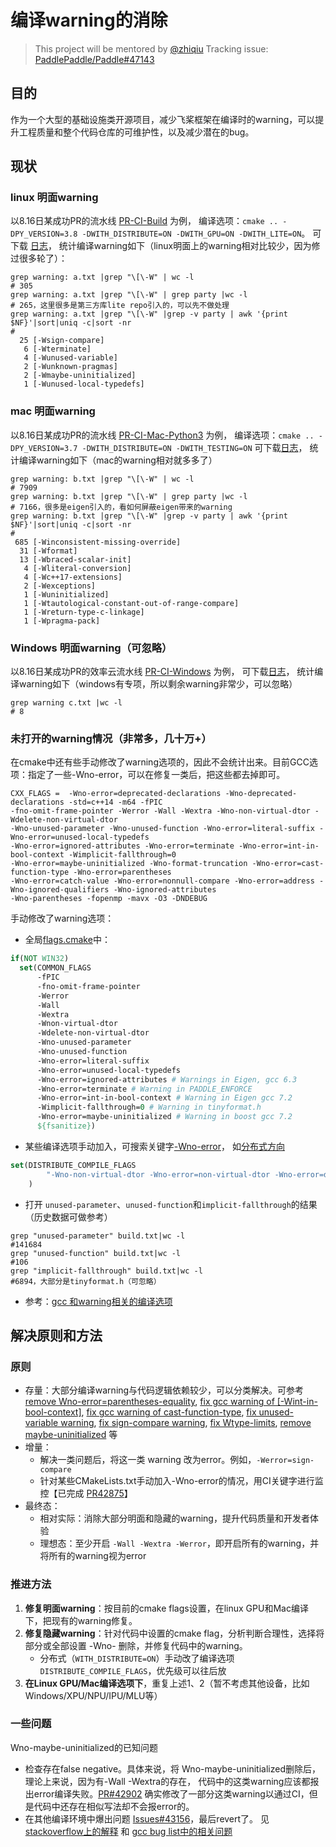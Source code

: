 # 编译warning的消除

> This project will be mentored by [@zhiqiu](https://github.com/zhiqiu)
> Tracking issue: [PaddlePaddle/Paddle#47143](https://github.com/PaddlePaddle/Paddle/issues/47143)
## 目的

作为一个大型的基础设施类开源项目，减少飞桨框架在编译时的warning，可以提升工程质量和整个代码仓库的可维护性，以及减少潜在的bug。

## 现状
### linux 明面warning
以8.16日某成功PR的流水线 [PR-CI-Build](https://xly.bce.baidu.com/paddlepaddle/paddle/newipipe/builds/21068?module=github%2FPaddlePaddle%2FPaddle&pipeline=PR-CI-Build&branch=branches) 为例，
编译选项：`cmake .. -DPY_VERSION=3.8 -DWITH_DISTRIBUTE=ON -DWITH_GPU=ON -DWITH_LITE=ON`。
可下载 [日志](https://xly.bce.baidu.com/paddlepaddle/paddle/newipipe/detail/6367838/job/17573866)，
统计编译warning如下（linux明面上的warning相对比较少，因为修过很多轮了）：
```shell
grep warning: a.txt |grep "\[\-W" | wc -l 
# 305
grep warning: a.txt |grep "\[\-W" | grep party |wc -l
# 265，这里很多是第三方库lite repo引入的，可以先不做处理
grep warning: a.txt |grep "\[\-W" |grep -v party | awk '{print $NF}'|sort|uniq -c|sort -nr
# 
  25 [-Wsign-compare]
   6 [-Wterminate]
   4 [-Wunused-variable]
   2 [-Wunknown-pragmas]
   2 [-Wmaybe-uninitialized]
   1 [-Wunused-local-typedefs]
```
### mac 明面warning
以8.16日某成功PR的流水线 [PR-CI-Mac-Python3](https://xly.bce.baidu.com/paddlepaddle/paddle/newipipe/builds/10496?module=github%2FPaddlePaddle%2FPaddle&pipeline=PR-CI-Mac-Python3&branch=branches) 为例，
编译选项：`cmake .. -DPY_VERSION=3.7 -DWITH_DISTRIBUTE=ON -DWITH_TESTING=ON`
可下载[日志](https://xly.bce.baidu.com/paddlepaddle/paddle/newipipe/detail/6373552/job/17594587)，
统计编译warning如下（mac的warning相对就多多了）
```shell
grep warning: b.txt |grep "\[\-W" | wc -l 
# 7909
grep warning: b.txt |grep "\[\-W" | grep party |wc -l
# 7166，很多是eigen引入的，看如何屏蔽eigen带来的warning
grep warning: b.txt |grep "\[\-W" |grep -v party | awk '{print $NF}'|sort|uniq -c|sort -nr
#
 685 [-Winconsistent-missing-override]
  31 [-Wformat]
  13 [-Wbraced-scalar-init]
   4 [-Wliteral-conversion]
   4 [-Wc++17-extensions]
   2 [-Wexceptions]
   1 [-Wuninitialized]
   1 [-Wtautological-constant-out-of-range-compare]
   1 [-Wreturn-type-c-linkage]
   1 [-Wpragma-pack]
```
### Windows 明面warning（可忽略）
以8.16日某成功PR的效率云流水线 [PR-CI-Windows](https://xly.bce.baidu.com/paddlepaddle/paddle/newipipe/builds/10090?module=github%2FPaddlePaddle%2FPaddle&pipeline=PR-CI-Windows&branch=branches) 为例，
可下载[日志](https://xly.bce.baidu.com/paddlepaddle/paddle/newipipe/detail/6368225/job/17575121)，
统计编译warning如下（windows有专项，所以剩余warning非常少，可以忽略）
```shell
grep warning c.txt |wc -l 
# 8
```
### 未打开的warning情况（非常多，几十万+）
在cmake中还有些手动修改了warning选项的，因此不会统计出来。目前GCC选项：指定了一些-Wno-error，可以在修复一类后，把这些都去掉即可。
```
CXX_FLAGS =  -Wno-error=deprecated-declarations -Wno-deprecated-declarations -std=c++14 -m64 -fPIC 
-fno-omit-frame-pointer -Werror -Wall -Wextra -Wno-non-virtual-dtor -Wdelete-non-virtual-dtor 
-Wno-unused-parameter -Wno-unused-function -Wno-error=literal-suffix -Wno-error=unused-local-typedefs 
-Wno-error=ignored-attributes -Wno-error=terminate -Wno-error=int-in-bool-context -Wimplicit-fallthrough=0 
-Wno-error=maybe-uninitialized -Wno-format-truncation -Wno-error=cast-function-type -Wno-error=parentheses 
-Wno-error=catch-value -Wno-error=nonnull-compare -Wno-error=address -Wno-ignored-qualifiers -Wno-ignored-attributes 
-Wno-parentheses -fopenmp -mavx -O3 -DNDEBUG
```
手动修改了warning选项：
- 全局[flags.cmake](https://github.com/PaddlePaddle/Paddle/blob/2d0bb2c3961c7bb06746051732b460829e2450dd/cmake/flags.cmake#L140)中：
```CMake
if(NOT WIN32)
  set(COMMON_FLAGS
      -fPIC
      -fno-omit-frame-pointer
      -Werror
      -Wall
      -Wextra
      -Wnon-virtual-dtor
      -Wdelete-non-virtual-dtor
      -Wno-unused-parameter
      -Wno-unused-function
      -Wno-error=literal-suffix
      -Wno-error=unused-local-typedefs
      -Wno-error=ignored-attributes # Warnings in Eigen, gcc 6.3
      -Wno-error=terminate # Warning in PADDLE_ENFORCE
      -Wno-error=int-in-bool-context # Warning in Eigen gcc 7.2
      -Wimplicit-fallthrough=0 # Warning in tinyformat.h
      -Wno-error=maybe-uninitialized # Warning in boost gcc 7.2
      ${fsanitize})
```
- 某些编译选项手动加入，可搜索关键字[-Wno-error](https://github.com/PaddlePaddle/Paddle/search?l=CMake&q=-Wno-error)， 
  如[分布式方向](https://github.com/PaddlePaddle/Paddle/blob/2d0bb2c3961c7bb06746051732b460829e2450dd/paddle/fluid/framework/CMakeLists.txt#L742)
```CMake
set(DISTRIBUTE_COMPILE_FLAGS
        "-Wno-non-virtual-dtor -Wno-error=non-virtual-dtor -Wno-error=delete-non-virtual-dtor -Wno-error=parentheses"
    )
```
- 打开 `unused-parameter`、`unused-function`和`implicit-fallthrough`的结果（历史数据可做参考）
```shell
grep "unused-parameter" build.txt|wc -l
#141684
grep "unused-function" build.txt|wc -l  
#106
grep "implicit-fallthrough" build.txt|wc -l
#6894，大部分是tinyformat.h（可忽略）
```
- 参考：[gcc 和warning相关的编译选项](https://gcc.gnu.org/onlinedocs/gcc/Warning-Options.html)
## 解决原则和方法
### 原则
* 存量：大部分编译warning与代码逻辑依赖较少，可以分类解决。可参考 
[remove Wno-error=parentheses-equality](https://github.com/PaddlePaddle/Paddle/pull/42993), 
[fix gcc warning of [-Wint-in-bool-context]](https://github.com/PaddlePaddle/Paddle/pull/42268), 
[fix gcc warning of cast-function-type](https://github.com/PaddlePaddle/Paddle/pull/42235), 
[fix unused-variable warning](https://github.com/PaddlePaddle/Paddle/pull/43791), 
[fix sign-compare warning](https://github.com/PaddlePaddle/Paddle/pull/43625), 
[fix Wtype-limits](https://github.com/PaddlePaddle/Paddle/pull/42676), 
[remove maybe-uninitialized](https://github.com/PaddlePaddle/Paddle/pull/45204) 等
* 增量：
  * 解决一类问题后，将这一类 warning 改为error。例如，`-Werror=sign-compare`
  * 针对某些CMakeLists.txt手动加入-Wno-error的情况，用CI关键字进行监控【已完成 [PR42875](https://github.com/PaddlePaddle/Paddle/pull/42875)】
* 最终态：
  * 相对实际：消除大部分明面和隐藏的warning，提升代码质量和开发者体验
  * 理想态：至少开启 `-Wall -Wextra -Werror`，即开启所有的warning，并将所有的warning视为error

### 推进方法
1. **修复明面warning**：按目前的cmake flags设置，在linux GPU和Mac编译下，把现有的warning修复。
2. **修复隐藏warning**：针对代码中设置的cmake flag，分析判断合理性，选择将部分或全部设置 -Wno- 删除，并修复代码中的warning。
    - 分布式（`WITH_DISTRIBUTE=ON`）手动改了编译选项`DISTRIBUTE_COMPILE_FLAGS`，优先级可以往后放
3. **在Linux GPU/Mac编译选项下**，重复上述1、2（暂不考虑其他设备，比如Windows/XPU/NPU/IPU/MLU等）

### 一些问题
Wno-maybe-uninitialized的已知问题
* 检查存在false negative。具体来说，将 Wno-maybe-uninitialized删除后，理论上来说，因为有-Wall -Wextra的存在，
  代码中的这类warning应该都报出error编译失败。[PR#42902](https://github.com/PaddlePaddle/Paddle/pull/42902) 确实修改了一部分这类warning以通过CI，但是代码中还存在相似写法却不会报error的。
* 在其他编译环境中爆出问题 [Issues#43156](https://github.com/PaddlePaddle/Paddle/issues/43156)，最后revert了。
  见[stackoverflow上的解释](https://stackoverflow.com/questions/14132898/gcc-wuninitialized-wmaybe-uninitialized-issues/14132910#14132910) 
  和 [gcc bug list中的相关问题](https://gcc.gnu.org/bugzilla/buglist.cgi?quicksearch=may%20be%20uninitialized)
